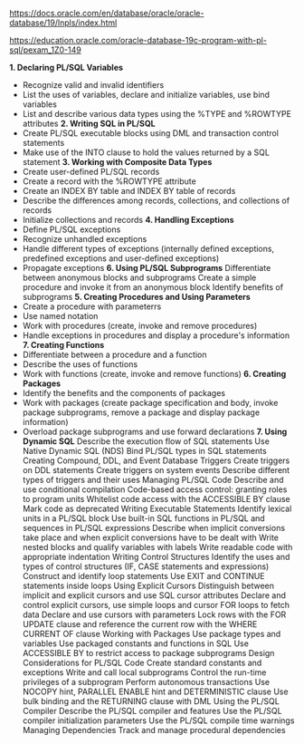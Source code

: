 https://docs.oracle.com/en/database/oracle/oracle-database/19/lnpls/index.html

https://education.oracle.com/oracle-database-19c-program-with-pl-sql/pexam_1Z0-149

**1. Declaring PL/SQL Variables**
* Recognize valid and invalid identifiers
* List the uses of variables, declare and initialize variables, use bind variables
* List and describe various data types using the %TYPE and %ROWTYPE attributes
**2. Writing SQL in PL/SQL**
* Create PL/SQL executable blocks using DML and transaction control statements
* Make use of the INTO clause to hold the values returned by a SQL statement
**3. Working with Composite Data Types**
* Create user-defined PL/SQL records
* Create a record with the %ROWTYPE attribute
* Create an INDEX BY table and INDEX BY table of records
* Describe the differences among records, collections, and collections of records
* Initialize collections and records
**4. Handling Exceptions**
* Define PL/SQL exceptions
* Recognize unhandled exceptions
* Handle different types of exceptions (internally defined exceptions, predefined exceptions and user-defined exceptions)
* Propagate exceptions
**6. Using PL/SQL Subprograms**
Differentiate between anonymous blocks and subprograms
Create a simple procedure and invoke it from an anonymous block
Identify benefits of subprograms
**5. Creating Procedures and Using Parameters**
* Create a procedure with parameterrs
* Use named notation
* Work with procedures (create, invoke and remove procedures)
* Handle exceptions in procedures and display a procedure's information
**7. Creating Functions**
* Differentiate between a procedure and a function
* Describe the uses of functions
* Work with functions (create, invoke and remove functions)
**6. Creating Packages**
* Identify the benefits and the components of packages
* Work with packages (create package specification and body, invoke package subprograms, remove a package and display package information)
* Overload package subprograms and use forward declarations
**7. Using Dynamic SQL**
Describe the execution flow of SQL statements
Use Native Dynamic SQL (NDS)
Bind PL/SQL types in SQL statements
Creating Compound, DDL, and Event Database Triggers
Create triggers on DDL statements
Create triggers on system events
Describe different types of triggers and their uses
Managing PL/SQL Code
Describe and use conditional compilation
Code-based access control: granting roles to program units
Whitelist code access with the ACCESSIBLE BY clause
Mark code as deprecated
Writing Executable Statements
Identify lexical units in a PL/SQL block
Use built-in SQL functions in PL/SQL and sequences in PL/SQL expressions
Describe when implicit conversions take place and when explicit conversions have to be dealt with
Write nested blocks and qualify variables with labels
Write readable code with appropriate indentation
Writing Control Structures
Identify the uses and types of control structures (IF, CASE statements and expressions)
Construct and identify loop statements
Use EXIT and CONTINUE statements inside loops
Using Explicit Cursors
Distinguish between implicit and explicit cursors and use SQL cursor attributes
Declare and control explicit cursors, use simple loops and cursor FOR loops to fetch data
Declare and use cursors with parameters
Lock rows with the FOR UPDATE clause and reference the current row with the WHERE CURRENT OF clause
Working with Packages
Use package types and variables
Use packaged constants and functions in SQL
Use ACCESSIBLE BY to restrict access to package subprograms
Design Considerations for PL/SQL Code
Create standard constants and exceptions
Write and call local subprograms
Control the run-time privileges of a subprogram
Perform autonomous transactions
Use NOCOPY hint, PARALLEL ENABLE hint and DETERMINISTIC clause
Use bulk binding and the RETURNING clause with DML
Using the PL/SQL Compiler
Describe the PL/SQL compiler and features
Use the PL/SQL compiler initialization parameters
Use the PL/SQL compile time warnings
Managing Dependencies
Track and manage procedural dependencies

